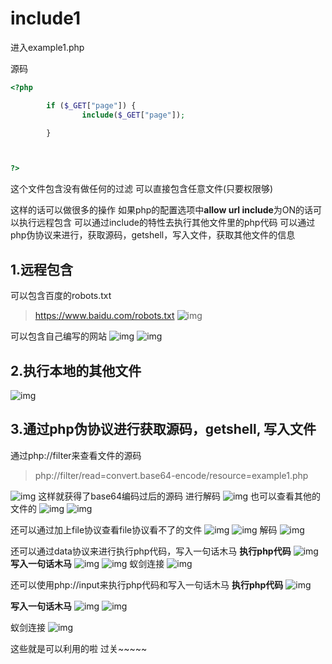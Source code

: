 # include1

进入example1.php

源码
```php
<?php

        if ($_GET["page"]) {
                include($_GET["page"]);

        }



?>
```
这个文件包含没有做任何的过滤
可以直接包含任意文件(只要权限够)

这样的话可以做很多的操作
如果php的配置选项中**allow url include**为ON的话可以执行远程包含
可以通过include的特性去执行其他文件里的php代码
可以通过php伪协议来进行，获取源码，getshell，写入文件，获取其他文件的信息

## 1.远程包含

可以包含百度的robots.txt
>https://www.baidu.com/robots.txt
![img](../../../image/include/4335321100168.png)


可以包含自己编写的网站
![img](../../../image/include/295632118594.png)
![img](../../../image/include/2097532106461.png)

## 2.执行本地的其他文件

![img](../../../image/include/1256144126627.png)

## 3.通过php伪协议进行获取源码，getshell, 写入文件

通过php://filter来查看文件的源码
>php://filter/read=convert.base64-encode/resource=example1.php

![img](../../../image/include/2591053119296.png)
这样就获得了base64编码过后的源码
进行解码
![img](../../../image/include/1790454115851.png)
也可以查看其他的文件的
![img](../../../image/include/2575956129485.png)
![img](../../../image/include/5967455111605.png)

还可以通过加上file协议查看file协议看不了的文件
![img](../../../image/include/4707359105832.png)
![img](../../../image/include/381503138272.png)
解码
![img](../../../image/include/1934104133408.png)

还可以通过data协议来进行执行php代码，写入一句话木马
**执行php代码**
![img](../../../image/include/2561106126954.png)
**写入一句话木马**
![img](../../../image/include/246512120088.png)
![img](../../../image/include/4942612110618.png)
蚁剑连接
![img](../../../image/include/485814113122.png)

还可以使用php://input来执行php代码和写入一句话木马
**执行php代码**
![img](../../../image/include/3033215122069.png)

**写入一句话木马**
![img](../../../image/include/3609417114954.png)
![img](../../../image/include/958218115563.png)

蚁剑连接
![img](../../../image/include/2326820142518.png)

这些就是可以利用的啦
过关~~~~~
